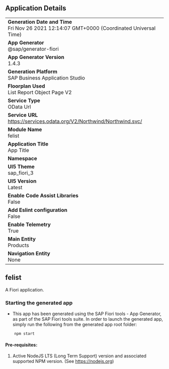 ## Application Details
|               |
| ------------- |
|**Generation Date and Time**<br>Fri Nov 26 2021 12:14:07 GMT+0000 (Coordinated Universal Time)|
|**App Generator**<br>@sap/generator-fiori|
|**App Generator Version**<br>1.4.3|
|**Generation Platform**<br>SAP Business Application Studio|
|**Floorplan Used**<br>List Report Object Page V2|
|**Service Type**<br>OData Url|
|**Service URL**<br>https://services.odata.org/V2/Northwind/Northwind.svc/
|**Module Name**<br>felist|
|**Application Title**<br>App Title|
|**Namespace**<br>|
|**UI5 Theme**<br>sap_fiori_3|
|**UI5 Version**<br>Latest|
|**Enable Code Assist Libraries**<br>False|
|**Add Eslint configuration**<br>False|
|**Enable Telemetry**<br>True|
|**Main Entity**<br>Products|
|**Navigation Entity**<br>None|

## felist

A Fiori application.

### Starting the generated app

-   This app has been generated using the SAP Fiori tools - App Generator, as part of the SAP Fiori tools suite.  In order to launch the generated app, simply run the following from the generated app root folder:

```
    npm start
```

#### Pre-requisites:

1. Active NodeJS LTS (Long Term Support) version and associated supported NPM version.  (See https://nodejs.org)


